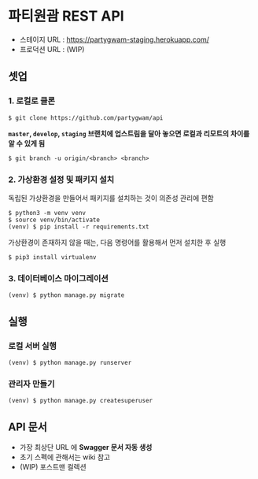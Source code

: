 # 파티원괌 REST API

- 스테이지 URL : https://partygwam-staging.herokuapp.com/
- 프로덕션 URL : (WIP)

## 셋업

### 1. 로컬로 클론

```
$ git clone https://github.com/partygwam/api
```

**`master`, `develop`, `staging` 브랜치에 업스트림을 달아 놓으면 로컬과 리모트의 차이를 알 수 있게 됨**

```
$ git branch -u origin/<branch> <branch>
```

### 2. 가상환경 설정 및 패키지 설치

독립된 가상환경을 만들어서 패키지를 설치하는 것이 의존성 관리에 편함

```
$ python3 -m venv venv
$ source venv/bin/activate
(venv) $ pip install -r requirements.txt
```

가상환경이 존재하지 않을 때는, 다음 명령어를 활용해서 먼저 설치한 후 실행

```
$ pip3 install virtualenv
```

### 3. 데이터베이스 마이그레이션

```
(venv) $ python manage.py migrate
```

## 실행

### 로컬 서버 실행

```
(venv) $ python manage.py runserver
```

### 관리자 만들기

```
(venv) $ python manage.py createsuperuser
```

## API 문서

- 가장 최상단 URL 에 **Swagger 문서 자동 생성**
- 초기 스펙에 관해서는 wiki 참고
- (WIP) 포스트맨 컬렉션
